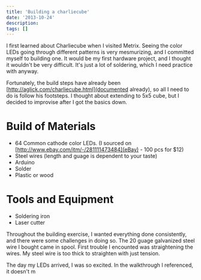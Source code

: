 ```yaml
---
title: 'Building a charliecube'
date: '2013-10-24'
description:
tags: []
---
```


I first learned about Charliecube when I visited Metrix. Seeing the color LEDs going through different patterns
is very mesmurizing, and I committed myself to building one. It would be my first hardware project, and I thought
it wouldn't be very difficult. It's just a lot of soldering, which I need practice with anyway.

Fortunately, the build steps have already been [http://aglick.com/charliecube.html](documented already),
so all I need to do is follow his footsteps. I thought about extending to 5x5 cube, but I decided to improvise after
I got the basics down.

Build of Materials
==================
- 64 Common cathode color LEDs. (I sourced on [http://www.ebay.com/itm/-/281111473484](eBay) - 100 pcs for $12)
- Steel wires (length and guage is dependent to your taste)
- Arduino
- Solder
- Plastic or wood

Tools and Equipment
===================
- Soldering iron
- Laser cutter


Throughout the building exercise, I wanted everything done consistently, and there were some challenges in doing so.
The 20 guage galvanized steel wire I bought came in spool. First trouble I encounted was straightening the wires.
My steel wire is too thick to straighten with just tension.

The day my LEDs arrived, I was so excited.
In the walkthrough I referenced, it doesn't m
